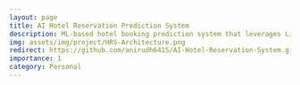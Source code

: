 ```yaml
---
layout: page
title: AI Hotel Reservation Prediction System 
description: ML-based hotel booking prediction system that leverages LightGBM for classification and MLflow for model tracking. The system is containerized using Docker and deployed on Google Cloud Platform (GCP) for scalability and ease of deployment.
img: assets/img/project/HRS-Architecture.png
redirect: https://github.com/anirudh6415/AI-Hotel-Reservation-System.git
importance: 1
category: Personal
---
```


